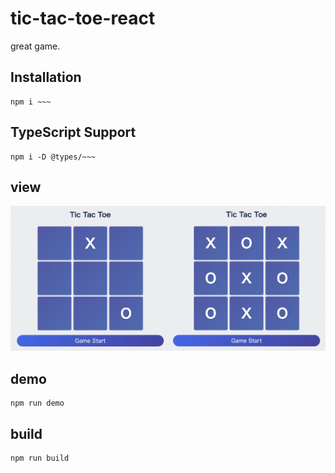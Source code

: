 # tic-tac-toe-react

great game.

## Installation

```
npm i ~~~
```

## TypeScript Support

```
npm i -D @types/~~~
```

## view

![img](https://github.com/bokotomo/tic-tac-toe-react/blob/main/docs/tictactoeThumb.jpg?raw=true 'img')

## demo

```
npm run demo
```

## build

```
npm run build
```

